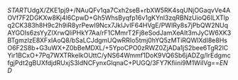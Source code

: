 $START$UdgX/ZKE1pj9+/NAuQFv1qa7Cxh2seB+rbXW5RK4sqUNjOGaqvVe4AOVf7F2DGKXw8Kj4l6CpwD+Gh5WhsByqfp16v1gKYnl3zqRBNzUioQ6ILXTlpq2CK383h8H9c2h9iR8yrPewI9Ncx7JklJvIF64HVgE/PWIRy8s7jPbQW2NUqAYGOIs6zsYyZIXrwQliPHkY7Aa/rF1CMmrT2Fj8eSodJamXeAIt3mJyCW6XK3BTgmzlzE8XFxIAoQ8/bSaLCJdgmUQwRRIo5tmj0hYQ5zMTiRQWlXdI8e8HsO6F2S8b+G3uWX+Z0bBeMDXL/+5YpoCPO0zRWZ0ZjADa1jS2bee6TgR2lCYir1BCxO+7Pq7WXTRkeIkOUttC/yNS64Wmmf1DoK9VQ6Sb6jADZg/IrEdgmcfgjPdt2gBUXfdjdRUxjS3ldNCFynxGlqnaC+PUGQ/3FY7Kfiini9M1WiIVg==$END$